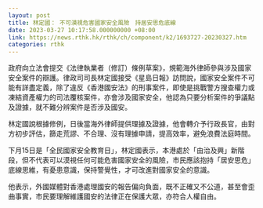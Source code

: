 ```yaml
---
layout: post
title: 林定國： 不可漠視危害國家安全風險　持居安思危底線
date: 2023-03-27 10:17:58.000000000 +08:00
link: https://news.rthk.hk/rthk/ch/component/k2/1693727-20230327.htm
categories: rthk
---
```


政府向立法會提交《法律執業者（修訂）條例草案》，規範海外律師參與涉及國家安全案件的辯護。律政司司長林定國接受《星島日報》訪問說，國家安全案件不可能有詳盡定義，除了違反《香港國安法》的刑事案件，即使是挑戰警方搜查權力或凍結資產權力的司法覆核案件，亦會涉及國家安全，他認為只要分析案件的爭議點及證據，就不難分辨案件是否涉及國安。

林定國說根據修例，日後當海外律師提供理據及證據，他會轉介予行政長官，由對方初步評估，篩走荒謬、不合理、沒有理據申請，提高效率，避免浪費法庭時間。

下月15日是「全民國家安全教育日」，林定國表示，本港處於「由治及興」新階段，但不代表可以漠視任何可能危害國家安全的風險，市民應該抱持「居安思危」底線思維，有憂患意識，保持警覺性，才可改進對國家安全的意識。

他表示，外國媒體對香港處理國安的報告偏向負面，既不正確又不公道，甚至會歪曲事實，市民要理解維護國安的法律正在保護大眾，亦符合人權自由。
